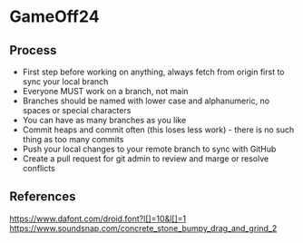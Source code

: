 # GameOff24
## Process
* First step before working on anything, always fetch from origin first to sync your local branch
* Everyone MUST work on a branch, not main
* Branches should be named with lower case and alphanumeric, no spaces or special characters
* You can have as many branches as you like
* Commit heaps and commit often (this loses less work) - there is no such thing as too many commits
* Push your local changes to your remote branch to sync with GitHub
* Create a pull request for git admin to review and marge or resolve conflicts

## References
https://www.dafont.com/droid.font?l[]=10&l[]=1
https://www.soundsnap.com/concrete_stone_bumpy_drag_and_grind_2
